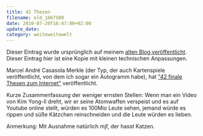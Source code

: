 ```yaml
---
title: 42 Thesen
filename: old_1667580
date: 2010-07-20T16:47:00+02:00
update_date:
category: weiteweitewelt
---
```

Dieser Eintrag wurde ursprünglich auf meinem [alten Blog veröffentlicht](https://stu.blogger.de/stories/1667580/). Dieser Eintrag hier ist eine Kopie mit kleinen technischen Anpassungen.

Marcel André Casasola Merkle (der Typ, der auch Kartenspiele veröffentlicht, von dem ich sogar ein Autogramm habe), hat ["42 finale Thesen zum Internet"](http://www.137b.org/?p=660) veröffentlicht.

Kurze Zusammenfassung der weniger ernsten Stellen: Wenn man ein Video von Kim Yong-Il dreht, wir er seine Atomwaffen verspeist und es auf Youtube online stellt, würden es 100Mio Leute sehen, jemand würde es rippen und süße Kätzchen reinschneiden und die Leute würden es lieben.

Anmerkung: Mit Ausnahme natürlich mjf, der hasst Katzen.
